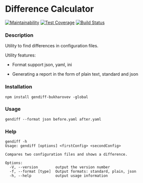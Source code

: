 # Difference Calculator

[![Maintainability](https://api.codeclimate.com/v1/badges/a3f977a8261b4408be88/maintainability)](https://codeclimate.com/github/CoraloReef/project-lvl2-s463/maintainability)
[![Test Coverage](https://api.codeclimate.com/v1/badges/a3f977a8261b4408be88/test_coverage)](https://codeclimate.com/github/CoraloReef/project-lvl2-s463/test_coverage)
[![Build Status](https://travis-ci.org/CoraloReef/project-lvl2-s463.svg?branch=master)](https://travis-ci.org/CoraloReef/project-lvl2-s463)

### Description
Utility to find differences in configuration files.

Utility features:

* Format support json, yaml, ini

* Generating a report in the form of plain text, standard and json
 
### Installation

```
npm install gendiff-bukharovev -global
```

### Usage

```
gendiff --format json before.yaml after.yaml
```

### Help

```
gendiff -h
Usage: gendiff [options] <firstConfig> <secondConfig>

Compares two configuration files and shows a difference.

Options:
  -V, --version        output the version number
  -f, --format [type]  Output formats: standard, plain, json
  -h, --help           output usage information
